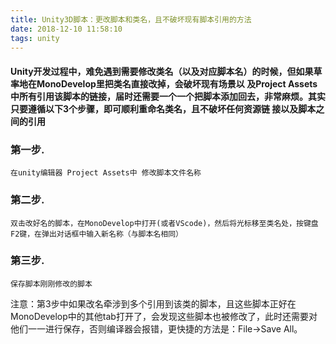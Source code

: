 ```yaml
---
title: Unity3D脚本：更改脚本和类名，且不破坏现有脚本引用的方法
date: 2018-12-10 11:58:10
tags: unity 
---
```


#### Unity开发过程中，难免遇到需要修改类名（以及对应脚本名）的时候，但如果草率地在MonoDevelop里把类名直接改掉，会破坏现有场景以 及Project Assets中所有引用该脚本的链接，届时还需要一个一个把脚本添加回去，非常麻烦。其实只要遵循以下3个步骤，即可顺利重命名类名，且不破坏任何资源链 接以及脚本之间的引用

### 第一步.
    在unity编辑器 Project Assets中 修改脚本文件名称
### 第二步.
    双击改好名的脚本，在MonoDevelop中打开(或者VScode)，然后将光标移至类名处，按键盘F2键，在弹出对话框中输入新名称（与脚本名相同）
### 第三步.
    保存脚本刚刚修改的脚本

注意：第3步中如果改名牵涉到多个引用到该类的脚本，且这些脚本正好在MonoDevelop中的其他tab打开了，会发现这些脚本也被修改了，此时还需要对他们一一进行保存，否则编译器会报错，更快捷的方法是：File->Save All。    
